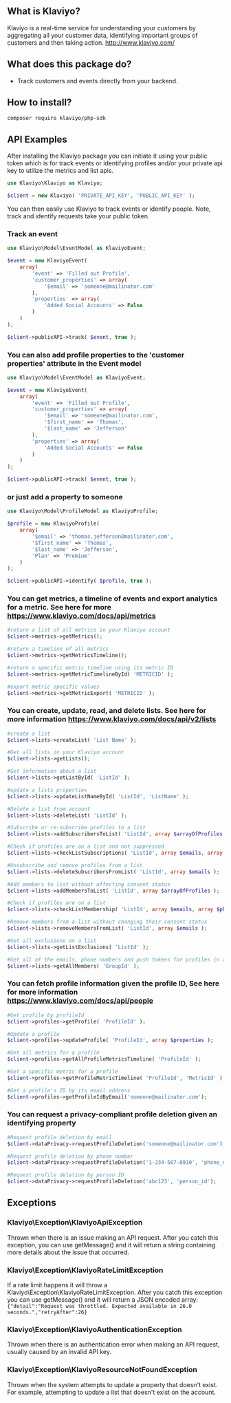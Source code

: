 ## What is Klaviyo?

Klaviyo is a real-time service for understanding your customers by aggregating all your customer data, identifying important groups of customers and then taking action.
http://www.klaviyo.com/

## What does this package do?

* Track customers and events directly from your backend.


## How to install?

    composer require klaviyo/php-sdk

## API Examples

After installing the Klaviyo package you can initiate it using your public token which is for track events or identifying profiles and/or your private api key to utilize the metrics and list apis.
```php
use Klaviyo\Klaviyo as Klaviyo;

$client = new Klaviyo( 'PRIVATE_API_KEY', 'PUBLIC_API_KEY' );
```
You can then easily use Klaviyo to track events or identify people.  Note, track and identify requests take your public token.


### Track an event
```php
use Klaviyo\Model\EventModel as KlaviyoEvent;

$event = new KlaviyoEvent(
    array(
        'event' => 'Filled out Profile',
        'customer_properties' => array(
            '$email' => 'someone@mailinator.com'
        ),
        'properties' => array(
            'Added Social Accounts' => False
        )
    )
);

$client->publicAPI->track( $event, true );
```
### You can also add profile properties to the 'customer properties' attribute in the Event model
```php
use Klaviyo\Model\EventModel as KlaviyoEvent;

$event = new KlaviyoEvent(
    array(
        'event' => 'Filled out Profile',
        'customer_properties' => array(
            '$email' => 'someone@mailinator.com',
            '$first_name' => 'Thomas',
            '$last_name' => 'Jefferson'
        ),
        'properties' => array(
            'Added Social Accounts' => False
        )
    )
);

$client->publicAPI->track( $event, true );
```

### or just add a property to someone
```php
use Klaviyo\Model\ProfileModel as KlaviyoProfile;

$profile = new KlaviyoProfile(
    array(
        '$email' => 'thomas.jefferson@mailinator.com',
        '$first_name' => 'Thomas',
        '$last_name' => 'Jefferson',
        'Plan' => 'Premium'
    )
);

$client->publicAPI->identify( $profile, true );
```

### You can get metrics, a timeline of events and export analytics for a metric. See here for more https://www.klaviyo.com/docs/api/metrics

```php
#return a list of all metrics in your Klaviyo account
$client->metrics->getMetrics();

#return a timeline of all metrics
$client->metrics->getMetricsTimeline();

#return a specific metric timeline using its metric ID
$client->metrics->getMetricTimelineById( 'METRICID' );

#export metric specific values
$client->metrics->getMetricExport( 'METRICID' );
```

### You can create, update, read, and delete lists.  See here for more information https://www.klaviyo.com/docs/api/v2/lists
```php
#create a list
$client->lists->createList( 'List Name' );

#Get all lists in your Klaviyo account
$client->lists->getLists();

#Get information about a list
$client->lists->getListById( 'ListId' );

#update a lists properties
$client->lists->updateListNameById( 'ListId', 'ListName' );

#Delete a list from account
$client->lists->deleteList( 'ListId' );

#Subscribe or re-subscribe profiles to a list
$client->lists->addSubscribersToList( 'ListId', array $arrayOfProfiles );

#Check if profiles are on a list and not suppressed
$client->lists->checkListSubscriptions( 'ListId', array $emails, array $phoneNumbers, array $pushTokens );

#Unsubscribe and remove profiles from a list
$client->lists->deleteSubscribersFromList( 'ListId', array $emails );

#Add members to list without affecting consent status
$client->lists->addMembersToList( 'ListId', array $arrayOfProfiles );

#Check if profiles are on a list
$client->lists->checkListMembership( 'ListId', array $emails, array $phoneNumbers, array $pushTokens );

#Remove members from a list without changing their consent status
$client->lists->removeMembersFromList( 'ListId', array $emails );

#Get all exclusions on a list
$client->lists->getListExclusions( 'ListId' );

#Get all of the emails, phone numbers and push tokens for profiles in a given list or segment
$client->lists->getAllMembers( 'GroupId' );
```

### You can fetch profile information given the profile ID, See here for more information https://www.klaviyo.com/docs/api/people
```php
#Get profile by profileId
$client->profiles->getProfile( 'ProfileId' );

#Update a profile
$client->profiles->updateProfile( 'ProfileId', array $properties );

#Get all metrics for a profile
$client->profiles->getAllProfileMetricsTimeline( 'ProfileId' );

#Get a specific metric for a profile
$client->profiles->getProfileMetricTimeline( 'ProfileId', 'MetricId' );

#Get a profile's ID by its email address
$client->profiles->getProfileIdByEmail('someone@mailinator.com');
```

### You can request a privacy-compliant profile deletion given an identifying property
```php
#Request profile deletion by email
$client->dataPrivacy->requestProfileDeletion('someone@mailinator.com');

#Request profile deletion by phone number
$client->dataPrivacy->requestProfileDeletion('1-234-567-8910', 'phone_number');

#Request profile deletion by person ID
$client->dataPrivacy->requestProfileDeletion('abc123', 'person_id');
```

## Exceptions

### Klaviyo\Exception\KlaviyoApiException
  Thrown when there is an issue making an API request. After you catch this exception, you can use getMessage() and it will return a string containing more details about the issue that occurred.

### Klaviyo\Exception\KlaviyoRateLimitException
  If a rate limit happens it will throw a Klaviyo\Exception\KlaviyoRateLimitException.
  After you catch this exception you can use getMessage() and it will return a JSON encoded array:
  `{"detail":"Request was throttled. Expected available in 26.0 seconds.","retryAfter":26}`

### Klaviyo\Exception\KlaviyoAuthenticationException
  Thrown when there is an authentication error when making an API request, usually caused by an invalid API key.

### Klaviyo\Exception\KlaviyoResourceNotFoundException
  Thrown when the system attempts to update a property that doesn't exist. For example, attempting to update a list that doesn't exist on the account.

